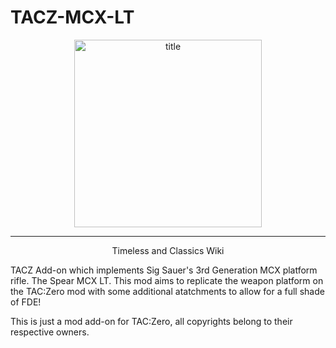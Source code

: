 # TACZ-MCX-LT
<p align="center">
    <img width="300" src="https://s2.loli.net/2024/04/30/NJrstR1QzpoLyIT.png" alt="title">
</p>
<hr>
<p align="center">Timeless and Classics Wiki</p>

TACZ Add-on which implements Sig Sauer's 3rd Generation MCX platform rifle. The Spear MCX LT. 
This mod aims to replicate the weapon platform on the TAC:Zero mod with some additional atatchments
to allow for a full shade of FDE!

This is just a mod add-on for TAC:Zero, all copyrights belong to their respective owners. 

